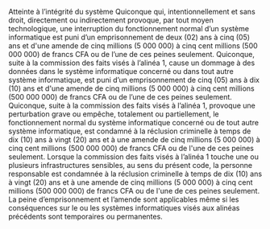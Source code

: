 Atteinte à l’intégrité du système
Quiconque qui, intentionnellement et sans droit, directement ou indirectement provoque, par tout moyen technologique, une interruption du fonctionnement normal d’un système informatique est puni d’un emprisonnement de deux (02) ans à cinq (05) ans et d'une amende de cinq millions (5 000 000) à cinq cent millions (500 000 000) de francs CFA ou de l’une de ces peines seulement.
Quiconque, suite à la commission des faits visés à l’alinéa 1, cause un dommage à des données dans le système informatique concerné ou dans tout autre système informatique, est puni d’un emprisonnement de cinq (05) ans à dix (10) ans et d'une amende de cinq millions (5 000 000) à cinq cent millions (500 000 000) de francs CFA ou de l’une de ces peines seulement.
Quiconque, suite à la commission des faits visés à l’alinéa 1, provoque une perturbation grave ou empêche, totalement ou partiellement, le fonctionnement normal du système informatique concerné ou de tout autre système informatique, est condamné à la réclusion criminelle à temps de dix (10) ans à vingt (20) ans et à une amende de cinq millions (5 000 000) à cinq cent millions (500 000 000) de francs CFA ou de l'une de ces peines seulement.
Lorsque la commission des faits visés à l’alinéa 1 touche une ou plusieurs infrastructures sensibles, au sens du présent code, la personne responsable est condamnée à la réclusion criminelle à temps de dix (10) ans à vingt (20) ans et à une amende de cinq millions (5 000 000) à cinq cent millions (500 000 000) de francs CFA ou de l'une de ces peines seulement.
La peine d’emprisonnement et l’amende sont applicables même si les conséquences sur le ou les systèmes informatiques visés aux alinéas précédents sont temporaires ou permanentes.